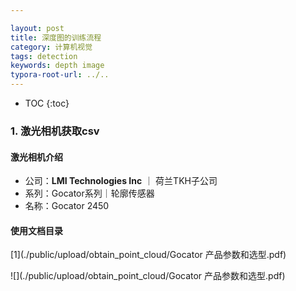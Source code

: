 ```yaml
---

layout: post
title: 深度图的训练流程
category: 计算机视觉
tags: detection
keywords: depth image
typora-root-url: ../..
---
```


* TOC
{:toc}


### 1. 激光相机获取csv

#### 激光相机介绍

+ 公司：**LMI Technologies Inc** ｜ 荷兰TKH子公司
+ 系列：Gocator系列｜轮廓传感器
+ 名称：Gocator 2450

#### 使用文档目录

[1](./public/upload/obtain_point_cloud/Gocator 产品参数和选型.pdf)

![](./public/upload/obtain_point_cloud/Gocator 产品参数和选型.pdf)


